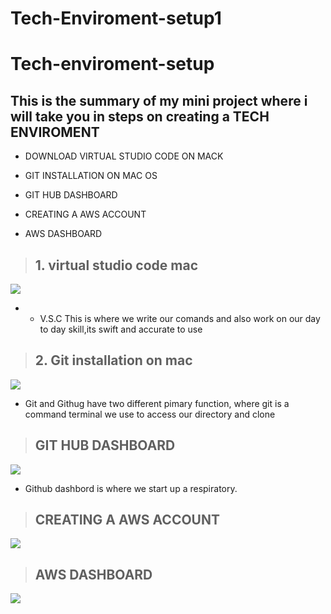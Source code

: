 # Tech-Enviroment-setup1

# Tech-enviroment-setup 
## This is the summary of my mini project where i will take you in steps on creating a TECH ENVIROMENT
- DOWNLOAD VIRTUAL STUDIO CODE ON MACK 

- GIT INSTALLATION ON MAC OS

- GIT HUB DASHBOARD

-  CREATING A AWS ACCOUNT 

- AWS DASHBOARD

>## 1. virtual studio code mac
![](./IMGS/1.Virtual%20studio%20code.png)
- - V.S.C This is where we write our comands and also work on our day to day skill,its swift and accurate to use

>## 2. Git installation on mac
![](./IMGS/2.git%20.png)
- Git and Githug have two different pimary function, where git is a command terminal we use to access our directory and clone 


>## GIT HUB DASHBOARD
![](./IMGS/4.Git%20dashboard.png)

 - Github dashbord is where we start up a respiratory.


 >## CREATING A AWS ACCOUNT 

![](./IMGS/5.AWS%20root%20user.png)


>##  AWS DASHBOARD
![](./IMGS/3.AWS%20account.png)

